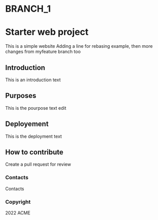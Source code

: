 # BRANCH_1
# Starter web project
This is a simple website 
Adding a line for rebasing example, then more changes from myfeature branch too

## Introduction
This is an introduction text

## Purposes
This is the pourpose text edit

## Deployement 
This is the deployment text

## How to contribute
Create a pull request for review

### Contacts
Contacts

### Copyright
2022 ACME
